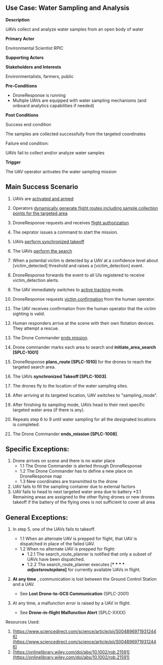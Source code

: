 ## Use Case: Water Sampling and Analysis

**Description**

UAVs collect and analyze water samples from an open body of water

**Primary Actor**

Environmental Scientist
RPIC

**Supporting Actors**



**Stakeholders and Interests**

Environmentalists, farmers, public

**Pre-Conditions**

- DroneResponse is running
- Multiple UAVs are equipped with water sampling mechanisms (and onboard analytics capabilities if needed)

**Post Conditions**

Success end condition

The samples are collected successfully from the targeted coordinates

Failure end condition:

UAVs fail to collect and/or analyze water samples

**Trigger**

The UAV operator activates the water sampling mission

## Main Success Scenario

1. UAVs are [activated and armed](../supporting/ActivateAndArm.md)
2. Operators [dynamically generate flight routes including sample collection points for the targeted area](../supporting/AreaFlightRouteCoverage.md)
3. DroneResponse requests and receives [flight authorization](../supporting/FlightAuthorization.md)
3. The oeprator issues a command to start the mission.
4. UAVs [perform synchronized takeoff](../supporting/SynchronizedTakeoff.md)
5. The UAVs [perform the search](../supporting/PerformSearch.md)
6. When a potential victim is detected by a UAV at a confidence level about [victim_detected] threshold and raises a [victim_detection] event.
7. DroneResponse forwards the event to all UIs registered to receive victim_detection alerts.
8. The UAV immediately switches to [active tracking](../supporting/ActiveTracking.md) mode.
9. DroneResponse requests [victim confirmation](supporting/VictimConfirmation.md) from the human operator.
10. The UAV receives confirmation from the human operator that the victim sighting is valid.
11. Human responders arrive at the scene with their own flotation devices. They attempt a rescue.
12. The Drone Commander [ends mission](supporting/EndMission.md).


1. Drone commander marks each area to search and **initiate\_area\_search [SPLC-1001]**
2. DroneResponse **plans\_route [SPLC-1010]** for the drones to reach the targeted search area.
3. The UAVs **synchronized Takeoff [SPLC-1003]**.
4. The drones fly to the location of the water sampling sites.

1. After arriving at its targeted location, UAV switches to &quot;sampling\_mode&quot;.
2. After finishing its sampling mode, UAVs head to their next specific targeted water area (if there is any).
3. Repeats step 6 to 9 until water sampling for all the designated locations is completed.
4. The Drone Commander **ends\_mission [SPLC-1008]**.

##


## Specific Exceptions:

1. Drone arrives on scene and there is no water place
   * 1.1 The Drone Commander is alerted through DroneResponse
   * 1.2 The Drone Commander has to define a new place on DroneResponse map
   * 1.3 New coordinates are transmitted to the drone
2. UAV fails to fill the sampling container due to external factors
3. UAV fails to head to next targeted water area due to battery
   *3.1 Remaining areas are assigned to the other flying drones or new drones takeoff if the battery of the flying ones is not sufficient to cover all area

##


## General Exceptions:

1. In step 5, one of the UAVs fails to takeoff.
   * 1.1 When an alternate UAV is prepped for flight, that UAV is dispatched in place of the failed UAV.
   * 1.2 When no alternate UAV is prepped for flight:
      * 1.2.1 The search\_route\_planner is notified that only a subset of UAVs have been dispatched.
      * 1.2.2 The search\_route\_planner executes [**$**** adjusts route plans$]** for currently available UAVs in flight.

2. **At any time** , communication is lost between the Ground Control Station and a UAV.

   * See **Lost Drone-to-GCS Communication** (SPLC-2001)

3. At any time, a malfunction error is raised by a UAV in flight.
   * See **Drone-in-flight Malfunction Alert** (SPLC-XXXX)

Resources Used:

1. [https://www.sciencedirect.com/science/article/pii/S0048969719312446](https://www.sciencedirect.com/science/article/pii/S0048969719312446)
2. [https://onlinelibrary.wiley.com/doi/abs/10.1002/rob.21591](https://onlinelibrary.wiley.com/doi/abs/10.1002/rob.21591)

